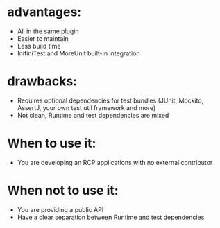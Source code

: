 # advantages:

*   All in the same plugin
*   Easier to maintain
*   Less build time
*   InifiniTest and MoreUnit built-in integration

# drawbacks:


*   Requires optional dependencies for test bundles (JUnit, Mockito, AssertJ, your own test util framework and more)
*   Not clean, Runtime and test dependencies are mixed

# When to use it:

*   You are developing an RCP applications with no external contributor

# When not to use it:

*   You are providing a public API
*   Have a clear separation between Runtime and test dependencies

